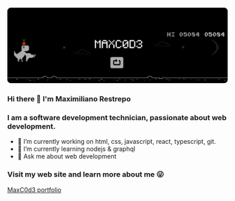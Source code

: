![Img](https://raw.githubusercontent.com/MaxC0d3/MaxC0d3/main/banner_maxc0d3.png)

### Hi there 👋 I'm **Maximiliano Restrepo**  
### I am a software development technician, passionate about web development.

- 🔭 I’m currently working on html, css, javascript, react, typescript, git.
- 🌱 I’m currently learning nodejs & graphql
- 💬 Ask me about web development

### Visit my web site and learn more about me 😜

[MaxC0d3 portfolio](https://portfolio-maxc0d3.vercel.app/)
